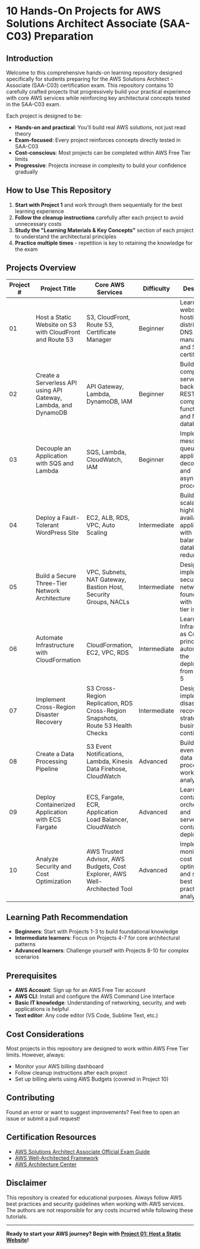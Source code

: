 # 10 Hands-On Projects for AWS Solutions Architect Associate (SAA-C03) Preparation

## Introduction

Welcome to this comprehensive hands-on learning repository designed specifically for students preparing for the AWS Solutions Architect - Associate (SAA-C03) certification exam. This repository contains 10 carefully crafted projects that progressively build your practical experience with core AWS services while reinforcing key architectural concepts tested in the SAA-C03 exam.

Each project is designed to be:
- **Hands-on and practical**: You'll build real AWS solutions, not just read theory
- **Exam-focused**: Every project reinforces concepts directly tested in SAA-C03
- **Cost-conscious**: Most projects can be completed within AWS Free Tier limits
- **Progressive**: Projects increase in complexity to build your confidence gradually

## How to Use This Repository

1. **Start with Project 1** and work through them sequentially for the best learning experience
2. **Follow the cleanup instructions** carefully after each project to avoid unnecessary costs
3. **Study the "Learning Materials & Key Concepts"** section of each project to understand the architectural principles
4. **Practice multiple times** - repetition is key to retaining the knowledge for the exam

## Projects Overview

| Project # | Project Title | Core AWS Services | Difficulty | Description |
|-----------|---------------|------------------|------------|-------------|
| 01 | Host a Static Website on S3 with CloudFront and Route 53 | S3, CloudFront, Route 53, Certificate Manager | Beginner | Learn static website hosting, CDN distribution, DNS management, and SSL/TLS certificates |
| 02 | Create a Serverless API using API Gateway, Lambda, and DynamoDB | API Gateway, Lambda, DynamoDB, IAM | Beginner | Build a complete serverless backend with RESTful API, compute functions, and NoSQL database |
| 03 | Decouple an Application with SQS and Lambda | SQS, Lambda, CloudWatch, IAM | Beginner | Implement message queuing for application decoupling and asynchronous processing |
| 04 | Deploy a Fault-Tolerant WordPress Site | EC2, ALB, RDS, VPC, Auto Scaling | Intermediate | Build a scalable, highly available web application with load balancing and database redundancy |
| 05 | Build a Secure Three-Tier Network Architecture | VPC, Subnets, NAT Gateway, Bastion Host, Security Groups, NACLs | Intermediate | Design and implement a secure network foundation with proper tier isolation |
| 06 | Automate Infrastructure with CloudFormation | CloudFormation, EC2, VPC, RDS | Intermediate | Learn Infrastructure as Code principles by automating the deployment from Project 5 |
| 07 | Implement Cross-Region Disaster Recovery | S3 Cross-Region Replication, RDS Cross-Region Snapshots, Route 53 Health Checks | Intermediate | Design and implement disaster recovery strategies for business continuity |
| 08 | Create a Data Processing Pipeline | S3 Event Notifications, Lambda, Kinesis Data Firehose, CloudWatch | Advanced | Build an event-driven data processing workflow for analytics |
| 09 | Deploy Containerized Application with ECS Fargate | ECS, Fargate, ECR, Application Load Balancer, CloudWatch | Advanced | Learn container orchestration and serverless container deployment |
| 10 | Analyze Security and Cost Optimization | AWS Trusted Advisor, AWS Budgets, Cost Explorer, AWS Well-Architected Tool | Advanced | Implement monitoring, cost optimization, and security best practices analysis |

## Learning Path Recommendation

- **Beginners**: Start with Projects 1-3 to build foundational knowledge
- **Intermediate learners**: Focus on Projects 4-7 for core architectural patterns
- **Advanced learners**: Challenge yourself with Projects 8-10 for complex scenarios

## Prerequisites

- **AWS Account**: Sign up for an AWS Free Tier account
- **AWS CLI**: Install and configure the AWS Command Line Interface
- **Basic IT knowledge**: Understanding of networking, security, and web applications is helpful
- **Text editor**: Any code editor (VS Code, Sublime Text, etc.)

## Cost Considerations

Most projects in this repository are designed to work within AWS Free Tier limits. However, always:
- Monitor your AWS billing dashboard
- Follow cleanup instructions after each project
- Set up billing alerts using AWS Budgets (covered in Project 10)

## Contributing

Found an error or want to suggest improvements? Feel free to open an issue or submit a pull request!

## Certification Resources

- [AWS Solutions Architect Associate Official Exam Guide](https://aws.amazon.com/certification/certified-solutions-architect-associate/)
- [AWS Well-Architected Framework](https://aws.amazon.com/architecture/well-architected/)
- [AWS Architecture Center](https://aws.amazon.com/architecture/)

## Disclaimer

This repository is created for educational purposes. Always follow AWS best practices and security guidelines when working with AWS services. The authors are not responsible for any costs incurred while following these tutorials.

---

**Ready to start your AWS journey? Begin with [Project 01: Host a Static Website](./01-static-website/README.md)!**
